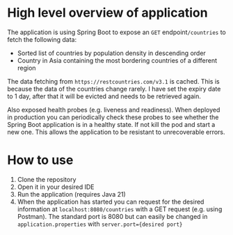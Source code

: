 # High level overview of application
The application is using Spring Boot to expose an `GET` endpoint`/countries` to fetch the following data:
- Sorted list of countries by population density in descending order
- Country in Asia containing the most bordering countries of a different region

The data fetching from `https://restcountries.com/v3.1` is cached. 
This is because the data of the countries change rarely. I have set the expiry date to 1 day, after that it will be evicted and needs to be retrieved again.

Also exposed health probes (e.g. liveness and readiness). When deployed in production you can periodically check these probes to see whether the Spring Boot application is in a healthy state. If not kill the pod and start a new one. This allows the application to be resistant to unrecoverable errors.

# How to use
1. Clone the repository
2. Open it in your desired IDE
3. Run the application (requires Java 21)
4. When the application has started you can request for the desired information at `localhost:8080/countries` with a GET request (e.g. using Postman). The standard port is 8080 but can easily be changed in `application.properties` with `server.port={desired port}`
